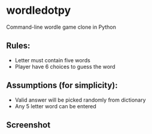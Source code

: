 # wordledotpy
Command-line wordle game clone in Python

## Rules:
- Letter must contain five words
- Player have 6 choices to guess the word

## Assumptions (for simplicity):
- Valid answer will be picked randomly from dictionary
- Any 5 letter word can be entered

## Screenshot